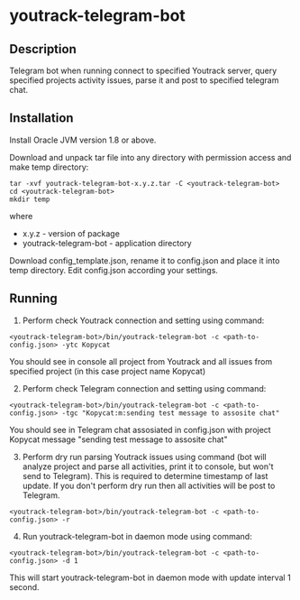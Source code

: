 # youtrack-telegram-bot

## Description

Telegram bot when running connect to specified Youtrack server, query specified projects activity issues, parse it and post to specified telegram chat.

## Installation

Install Oracle JVM version 1.8 or above.

Download and unpack tar file into any directory with permission access and make temp directory:

```
tar -xvf youtrack-telegram-bot-x.y.z.tar -C <youtrack-telegram-bot>
cd <youtrack-telegram-bot>
mkdir temp
```

where 
 - x.y.z - version of package
 - youtrack-telegram-bot - application directory
 
Download config_template.json, rename it to config.json and place it into temp directory. Edit config.json according your settings.

## Running

1. Perform check Youtrack connection and setting using command:
```
<youtrack-telegram-bot>/bin/youtrack-telegram-bot -c <path-to-config.json> -ytc Kopycat
```
You should see in console all project from Youtrack and all issues from specified project (in this case project name Kopycat)

2. Perform check Telegram connection and setting using command:
```
<youtrack-telegram-bot>/bin/youtrack-telegram-bot -c <path-to-config.json> -tgc "Kopycat:m:sending test message to assosite chat"
```
You should see in Telegram chat assosiated in config.json with project Kopycat message "sending test message to assosite chat"

3. Perform dry run parsing Youtrack issues using command (bot will analyze project and parse all activities, print it to console, but won't send to Telegram).
This is required to determine timestamp of last update. If you don't perform dry run then all activities will be post to Telegram.
```
<youtrack-telegram-bot>/bin/youtrack-telegram-bot -c <path-to-config.json> -r
```

4. Run youtrack-telegram-bot in daemon mode using command:
```
<youtrack-telegram-bot>/bin/youtrack-telegram-bot -c <path-to-config.json> -d 1
```
This will start youtrack-telegram-bot in daemon mode with update interval 1 second.
